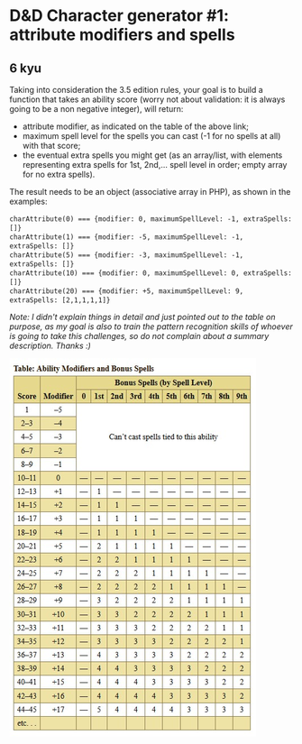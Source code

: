# D&D Character generator #1: attribute modifiers and spells
## 6 kyu

Taking into consideration the 3.5 edition rules, your goal is to build a function that takes an ability score (worry not about validation: it is always going to be a non negative integer), will return:
- attribute modifier, as indicated on the table of the above link;
- maximum spell level for the spells you can cast (-1 for no spells at all) with that score;
- the eventual extra spells you might get (as an array/list, with elements representing extra spells for 1st, 2nd,... spell level in order; empty array for no extra spells).

The result needs to be an object (associative array in PHP), as shown in the examples:
```
charAttribute(0) === {modifier: 0, maximumSpellLevel: -1, extraSpells: []}
charAttribute(1) === {modifier: -5, maximumSpellLevel: -1, extraSpells: []}
charAttribute(5) === {modifier: -3, maximumSpellLevel: -1, extraSpells: []}
charAttribute(10) === {modifier: 0, maximumSpellLevel: 0, extraSpells: []}
charAttribute(20) === {modifier: +5, maximumSpellLevel: 9, extraSpells: [2,1,1,1,1]}
```

*Note: I didn't explain things in detail and just pointed out to the table on purpose, as my goal is also to train the pattern recognition skills of whoever is going to take this challenges, so do not complain about a summary description. Thanks :)*

![](ability_modifiers.jpg)